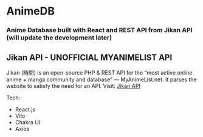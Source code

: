 # AnimeDB
### Anime Database built with React and REST API from Jikan API (will update the development later)

## Jikan API - UNOFFICIAL MYANIMELIST API
Jikan (時間) is an open-source PHP & REST API for the “most active online anime + manga community and database” — MyAnimeList.net. It parses the website to satisfy the need for an API.
Visit: [Jikan API](https://jikan.moe)

Tech:
- React.js
- Vite
- Chakra UI
- Axios
